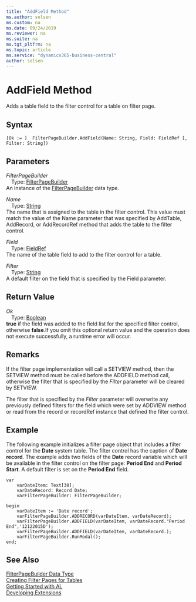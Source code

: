 ```yaml
---
title: "AddField Method"
ms.author: solsen
ms.custom: na
ms.date: 09/24/2019
ms.reviewer: na
ms.suite: na
ms.tgt_pltfrm: na
ms.topic: article
ms.service: "dynamics365-business-central"
author: solsen
---
```

[//]: # (START>DO_NOT_EDIT)
[//]: # (IMPORTANT:Do not edit any of the content between here and the END>DO_NOT_EDIT.)
[//]: # (Any modifications should be made in the .xml files in the ModernDev repo.)
# AddField Method
Adds a table field to the filter control for a table on filter page.


## Syntax
```
[Ok := ]  FilterPageBuilder.AddField(Name: String, Field: FieldRef [, Filter: String])
```
## Parameters
*FilterPageBuilder*  
&emsp;Type: [FilterPageBuilder](filterpagebuilder-data-type.md)  
An instance of the [FilterPageBuilder](filterpagebuilder-data-type.md) data type.  

*Name*  
&emsp;Type: [String](../string/string-data-type.md)  
The name that is assigned to the table in the filter control. This value must match the value of the Name parameter that was specified by AddTable, AddRecord, or AddRecordRef method that adds the table to the filter control.
        
*Field*  
&emsp;Type: [FieldRef](../fieldref/fieldref-data-type.md)  
The name of the table field to add to the filter control for a table.
        
*Filter*  
&emsp;Type: [String](../string/string-data-type.md)  
A default filter on the field that is specified by the Field parameter.  


## Return Value
*Ok*  
&emsp;Type: [Boolean](../boolean/boolean-data-type.md)  
**true** if the field was added to the field list for the specified filter control, otherwise **false**.If you omit this optional return value and the operation does not execute successfully, a runtime error will occur.    


[//]: # (IMPORTANT: END>DO_NOT_EDIT)

## Remarks    
 If the filter page implementation will call a SETVIEW method, then the SETVIEW method must be called before the ADDFIELD method call, otherwise the filter that is specified by the *Filter* parameter will be cleared by SETVIEW.  
  
 The filter that is specified by the *Filter* parameter will overwrite any previously defined filters for the field which were set by ADDVIEW method or read from the record or recordRef instance that defined the filter control.  
  
## Example  
 The following example initializes a filter page object that includes a filter control for the **Date** system table. The filter control has the caption of **Date record**. The example adds two fields of the **Date** record variable which will be available in the filter control on the filter page: **Period End** and **Period Start**. A default filter is set on the **Period End** field.  

```
var
    varDateItem: Text[30];  
    varDateRecord: Record Date;  
    varFilterPageBuilder: FilterPageBuilder;  

begin
    varDateItem := 'Date record';  
    varFilterPageBuilder.ADDRECORD(varDateItem, varDateRecord);  
    varFilterPageBuilder.ADDFIELD(varDateItem, varDateRecord."Period End",'12122015D');  
    varFilterPageBuilder.ADDFIELD(varDateItem, varDateRecord.); 
    varFilterPageBuilder.RunModal();
end;
```  

## See Also
[FilterPageBuilder Data Type](filterpagebuilder-data-type.md)  
[Creating Filter Pages for Tables](../../devenv-filter-pages-for-filtering-tables.md)  
[Getting Started with AL](../../devenv-get-started.md)  
[Developing Extensions](../../devenv-dev-overview.md)